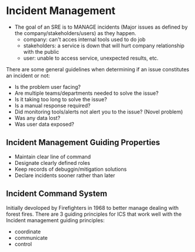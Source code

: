 # Incident Management
- The goal of an SRE is  to MANAGE incidents (Major issues as defined by the company/stakeholders/users) as they happen.
    - company: can't acces internal tools used to do job
    - stakeholders: a service is down that will hurt company relationship with the public
    - user: unable to access service, unexpected results, etc.

There are some general guidelines when determining if an issue constitutes an incident or not:
- Is the problem user facing?
- Are multiple teams/departments needed to solve the issue?
- Is it taking too long to solve the issue?
- Is a manual response required?
- Did monitoring tools/alerts not alert you to the issue? (Novel problem)
- Was any data lost?
- Was user data exposed?

## Incident Management Guiding Properties
- Maintain clear line of command
- Designate clearly defined roles
- Keep records of debuggin/mitigation solutions
- Declare incidents sooner rather than later

## Incident Command System
Initially devoloped by Firefighters in 1968 to better manage dealing with forest fires.
There are 3 guiding principles for ICS that work well with the Incident management guiding principles:
- coordinate
- communicate
- control
